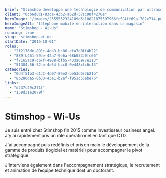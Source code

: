 ```yaml
---
brief: "Stimshop développe une technologie de communication par ultrasons"
client: "0cb6d0c1-83ca-43b2-a62d-37ec98f4270e"
heroImage: "/images/2555552324189d5d10821875597966fc594ff69a-782x714.png"
heroImageAlt: "téléphone mobile en interaction dans un magasin"
name: "Stimshop - Wi-Us"
running: true
slug: "stimshop-wi-us"
startDate: "2015-10-01"
roles:
  - "2f2176de-890c-4da3-bc06-efa7d81f4b22"
  - "889fb461-59de-42a7-9e6a-68b033d0fc66"
  - "f7165ac9-c67f-4908-bfb5-433a6977e113"
  - "51384c56-32eb-4e54-bcc0-0e448c3c6c13"
categories:
  - "0d4f51b3-d1d2-4d07-89e2-be53d533b21b"
  - "8b280da5-8b00-43a1-b2af-f951c56abe76"
links:
  - "d237c29c2713"
  - "159d31e2079f"
---
```


# Stimshop - Wi-Us

Je suis entré chez Stimshop fin 2015 comme investisseur business angel. J'y ai rapidement pris un rôle opérationnel en tant que CTO.

J'ai accompagné puis redéfinis et pris en main le développement de la gamme de produits (logiciel et matériel) pour accompagner le pivot stratégique.

J'interviens également dans l'accompagnement stratégique, le recrutement et animation de l’équipe technique dont un doctorant.
